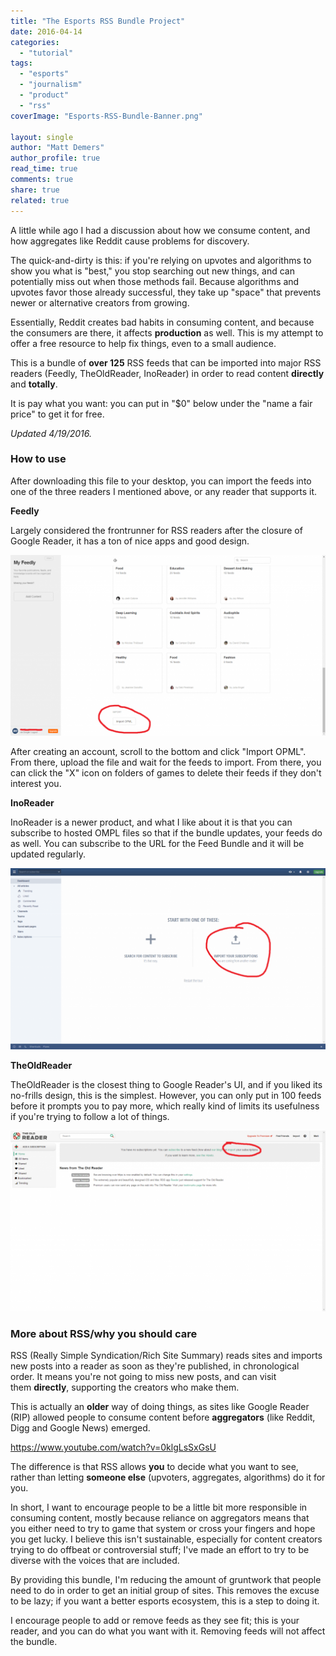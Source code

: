 ```yaml
---
title: "The Esports RSS Bundle Project"
date: 2016-04-14
categories: 
  - "tutorial"
tags: 
  - "esports"
  - "journalism"
  - "product"
  - "rss"
coverImage: "Esports-RSS-Bundle-Banner.png"

layout: single
author: "Matt Demers"
author_profile: true
read_time: true
comments: true
share: true
related: true
---
```


A little while ago I had a discussion about how we consume content, and how aggregates like Reddit cause problems for discovery.

The quick-and-dirty is this: if you're relying on upvotes and algorithms to show you what is "best," you stop searching out new things, and can potentially miss out when those methods fail. Because algorithms and upvotes favor those already successful, they take up "space" that prevents newer or alternative creators from growing.

Essentially, Reddit creates bad habits in consuming content, and because the consumers are there, it affects **production** as well. This is my attempt to offer a free resource to help fix things, even to a small audience.

This is a bundle of **over 125** RSS feeds that can be imported into major RSS readers (Feedly, TheOldReader, InoReader) in order to read content **directly** and **totally**.

It is pay what you want: you can put in "$0" below under the "name a fair price" to get it for free.

_Updated 4/19/2016._

### How to use

After downloading this file to your desktop, you can import the feeds into one of the three readers I mentioned above, or any reader that supports it.

**Feedly**

Largely considered the frontrunner for RSS readers after the closure of Google Reader, it has a ton of nice apps and good design.

![](/assets/images/chrome_2016-04-14_16-58-12-1024x588.png)

After creating an account, scroll to the bottom and click "Import OPML". From there, upload the file and wait for the feeds to import. From there, you can click the "X" icon on folders of games to delete their feeds if they don't interest you.

**InoReader**

InoReader is a newer product, and what I like about it is that you can subscribe to hosted OMPL files so that if the bundle updates, your feeds do as well. You can subscribe to the URL for the Feed Bundle and it will be updated regularly.

![](/assets/images/chrome_2016-04-14_16-58-06-1024x588.png)

**TheOldReader**

TheOldReader is the closest thing to Google Reader's UI, and if you liked its no-frills design, this is the simplest. However, you can only put in 100 feeds before it prompts you to pay more, which really kind of limits its usefulness if you're trying to follow a lot of things.

![](/assets/images/chrome_2016-04-14_16-58-07-1024x588.png)

### More about RSS/why you should care

RSS (Really Simple Syndication/Rich Site Summary) reads sites and imports new posts into a reader as soon as they're published, in chronological order. It means you're not going to miss new posts, and can visit them **directly**, supporting the creators who make them.

This is actually an **older** way of doing things, as sites like Google Reader (RIP) allowed people to consume content before **aggregators** (like Reddit, Digg and Google News) emerged.

https://www.youtube.com/watch?v=0klgLsSxGsU

The difference is that RSS allows **you** to decide what you want to see, rather than letting **someone else** (upvoters, aggregates, algorithms) do it for you.

In short, I want to encourage people to be a little bit more responsible in consuming content, mostly because reliance on aggregators means that you either need to try to game that system or cross your fingers and hope you get lucky. I believe this isn't sustainable, especially for content creators trying to do offbeat or controversial stuff; I've made an effort to try to be diverse with the voices that are included.

By providing this bundle, I'm reducing the amount of gruntwork that people need to do in order to get an initial group of sites. This removes the excuse to be lazy; if you want a better esports ecosystem, this is a step to doing it.

I encourage people to add or remove feeds as they see fit; this is your reader, and you can do what you want with it. Removing feeds will not affect the bundle.
